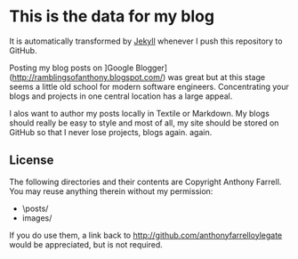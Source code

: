 # This is the data for my blog

It is automatically transformed by [Jekyll](http://github.com/mojombo/jekyll) whenever I push this repository to GitHub.

Posting my blog posts on ]Google Blogger](http://ramblingsofanthony.blogspot.com/) was great but at this stage seems a little old school for  modern software engineers.  Concentrating your blogs and projects in one central location has a large appeal.

I alos want to author my posts locally in Textile or Markdown. My blogs should really be easy to style and most of all, my site should be stored on GitHub so that I never lose projects, blogs again.
again.

## License

The following directories and their contents are Copyright Anthony Farrell.  You may reuse anything therein without my permission: 

* \posts/
* images/

If you do use them, a link back to http://github.com/anthonyfarrelloylegate would be appreciated, but is not required.
